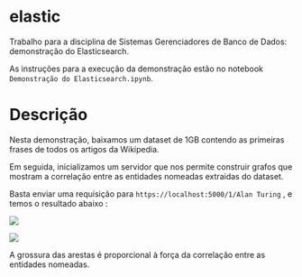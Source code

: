 # elastic
Trabalho para a disciplina de Sistemas Gerenciadores de Banco de Dados: demonstração do Elasticsearch.

As instruções para a execução da demonstração estão no notebook `Demonstração do Elasticsearch.ipynb`.

# Descrição  

Nesta demonstração, baixamos um dataset de 1GB contendo as primeiras frases de todos os artigos da Wikipedia.  

Em seguida, inicializamos um servidor que nos permite construir grafos que mostram a correlação entre as entidades nomeadas extraidas do dataset.

Basta enviar uma requisição para `https://localhost:5000/1/Alan Turing` , e temos o resultado abaixo :

![](https://i.imgur.com/ROQB5h2.png)

![](https://i.imgur.com/TSjP1BM.png)

A grossura das arestas é proporcional à força da correlação entre as entidades nomeadas. 
